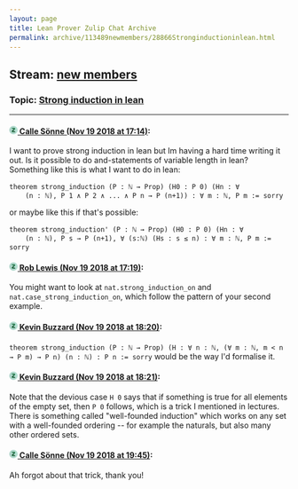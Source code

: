 ```yaml
---
layout: page
title: Lean Prover Zulip Chat Archive 
permalink: archive/113489newmembers/28866Stronginductioninlean.html
---
```


## Stream: [new members](index.html)
### Topic: [Strong induction in lean](28866Stronginductioninlean.html)

---

#### [![Click to go to Zulip](../../assets/img/zulip2.png) Calle Sönne (Nov 19 2018 at 17:14)](https://leanprover.zulipchat.com/#narrow/stream/113489-new%20members/topic/Strong%20induction%20in%20lean/near/147975900):
I want to prove strong induction in lean but Im having a hard time writing it out. Is it possible to do and-statements of variable length in lean? Something like this is what I want to do in lean:
```lean
theorem strong_induction (P : ℕ → Prop) (H0 : P 0) (Hn : ∀ 
    (n : ℕ), P 1 ∧ P 2 ∧ ... ∧ P n → P (n+1)) : ∀ m : ℕ, P m := sorry
```
or maybe like this if that's possible:
```lean
theorem strong_induction' (P : ℕ → Prop) (H0 : P 0) (Hn : ∀ 
    (n : ℕ), P s → P (n+1), ∀ (s:ℕ) (Hs : s ≤ n) : ∀ m : ℕ, P m := sorry
```

#### [![Click to go to Zulip](../../assets/img/zulip2.png) Rob Lewis (Nov 19 2018 at 17:19)](https://leanprover.zulipchat.com/#narrow/stream/113489-new%20members/topic/Strong%20induction%20in%20lean/near/147976238):
You might want to look at `nat.strong_induction_on` and `nat.case_strong_induction_on`, which follow the pattern of your second example.

#### [![Click to go to Zulip](../../assets/img/zulip2.png) Kevin Buzzard (Nov 19 2018 at 18:20)](https://leanprover.zulipchat.com/#narrow/stream/113489-new%20members/topic/Strong%20induction%20in%20lean/near/147980492):
`theorem strong_induction (P : ℕ → Prop) (H : ∀ n : ℕ, (∀ m : ℕ, m < n → P m) → P n) (n : ℕ) : P n := sorry` would be the way I'd formalise it.

#### [![Click to go to Zulip](../../assets/img/zulip2.png) Kevin Buzzard (Nov 19 2018 at 18:21)](https://leanprover.zulipchat.com/#narrow/stream/113489-new%20members/topic/Strong%20induction%20in%20lean/near/147980545):
Note that the devious case `H 0` says that if something is true for all elements of the empty set, then `P 0` follows, which is a trick I mentioned in lectures. There is something called "well-founded induction" which works on any set with a well-founded ordering -- for example the naturals, but also many other ordered sets.

#### [![Click to go to Zulip](../../assets/img/zulip2.png) Calle Sönne (Nov 19 2018 at 19:45)](https://leanprover.zulipchat.com/#narrow/stream/113489-new%20members/topic/Strong%20induction%20in%20lean/near/147984947):
Ah forgot about that trick, thank you!

